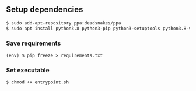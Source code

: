 ## Setup dependencies

``` bash
$ sudo add-apt-repository ppa:deadsnakes/ppa
$ sudo apt install python3.8 python3-pip python3-setuptools python3.8-venv -y
```

### Save requirements

`(env) $ pip freeze > requirements.txt`

### Set executable

`$ chmod +x entrypoint.sh`